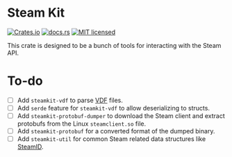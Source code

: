 # Steam Kit

[![Crates.io][crates-badge]][crates-url]
[![docs.rs][docs.rs-badge]][docs.rs-url]
[![MIT licensed][mit-badge]][mit-url]

[crates-badge]: https://img.shields.io/crates/v/steamkit.svg
[crates-url]: https://crates.io/crates/steamkit
[docs.rs-badge]: https://img.shields.io/docsrs/steamkit.svg
[docs.rs-url]: https://docs.rs/steamkit
[mit-badge]: https://img.shields.io/badge/license-MIT-blue.svg
[mit-url]: LICENSE.md

This crate is designed to be a bunch of tools for interacting with the Steam API.

# To-do

- [ ] Add `steamkit-vdf` to parse [VDF](https://developer.valvesoftware.com/wiki/VDF) files.
- [ ] Add `serde` feature for `steamkit-vdf` to allow deserializing to structs.
- [ ] Add `steamkit-protobuf-dumper` to download the Steam client and extract protobufs from the Linux `steamclient.so` file.
- [ ] Add `steamkit-protobuf` for a converted format of the dumped binary.
- [ ] Add `steamkit-util` for common Steam related data structures like [SteamID](https://developer.valvesoftware.com/wiki/SteamID).
